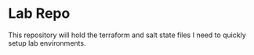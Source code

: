 # Lab Repo

This repository will hold the terraform and salt state files
I need to quickly setup lab environments.
